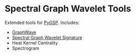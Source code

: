 # Spectral Graph Wavelet Tools

Extended tools for [PyGSP](https://github.com/epfl-lts2/pygsp). Includes:
 - [GraphWave](https://arxiv.org/abs/1710.10321)
 - [Spectral Graph Wavelet Signature](https://arxiv.org/abs/1705.06250)
 - Heat Kernel Centrality
 - Spectrogram
